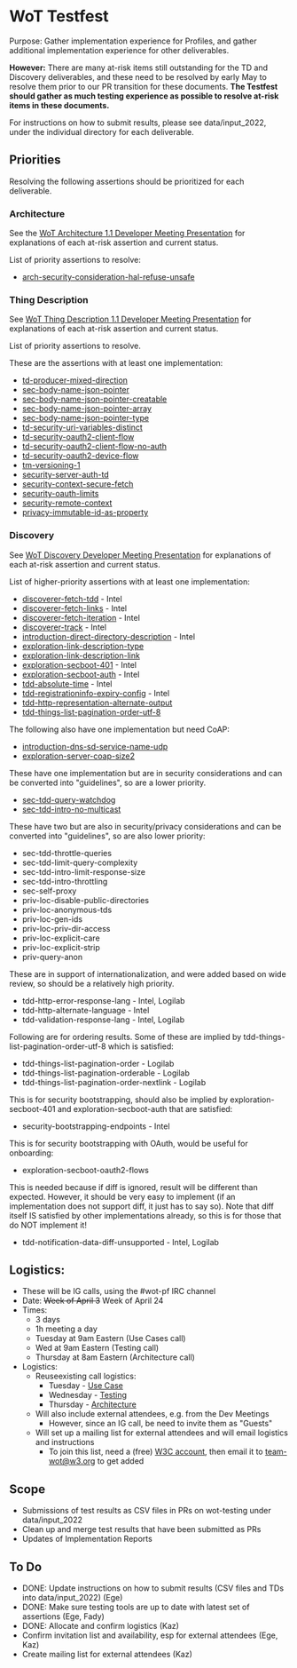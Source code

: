 # WoT Testfest
Purpose: Gather implementation experience for Profiles,
and gather additional implementation experience for other deliverables.

**However:** There are many at-risk items still outstanding for the TD and Discovery deliverables,
and these need to be resolved by early May to resolve them prior to our PR transition for
these documents.  **The Testfest should gather as much testing experience as possible to
resolve at-risk items in these documents.**

For instructions on how to submit results, please see data/input_2022, under the individual
directory for each deliverable.

## Priorities
Resolving the following assertions should be prioritized for each deliverable.

### Architecture
See the [WoT Architecture 1.1 Developer Meeting Presentation](https://docs.google.com/presentation/d/16Ow5rPjnojdl693pqkOhoc5bNCBIMOYZvJQC9wHZGsk/edit?usp=sharing)
for explanations of each at-risk assertion and current status.

List of priority assertions to resolve:
* [arch-security-consideration-hal-refuse-unsafe](https://w3c.github.io/wot-architecture#arch-security-consideration-hal-refuse-unsafe)

### Thing Description
See [WoT Thing Description 1.1 Developer Meeting Presentation](https://docs.google.com/presentation/d/1OZeLR0-qAw01R1UloTG25xQjc5LFuwvRP9o50QVo660/edit?usp=sharing)
for explanations of each at-risk assertion and current status.

List of priority assertions to resolve.

These are the assertions with at least one implementation:
* [td-producer-mixed-direction](https://w3c.github.io/wot-thing-description#td-producer-mixed-direction)
* [sec-body-name-json-pointer](https://w3c.github.io/wot-thing-description#sec-body-name-json-pointer)
* [sec-body-name-json-pointer-creatable](https://w3c.github.io/wot-thing-description#sec-body-name-json-pointer-creatable)
* [sec-body-name-json-pointer-array](https://w3c.github.io/wot-thing-description#sec-body-name-json-pointer-array)
* [sec-body-name-json-pointer-type](https://w3c.github.io/wot-thing-description#sec-body-name-json-pointer-type)
* [td-security-uri-variables-distinct](https://w3c.github.io/wot-thing-description#td-security-uri-variables-distinct)
* [td-security-oauth2-client-flow](https://w3c.github.io/wot-thing-description#td-security-oauth2-client-flow)
* [td-security-oauth2-client-flow-no-auth](https://w3c.github.io/wot-thing-description#td-security-oauth2-client-flow-no-auth)
* [td-security-oauth2-device-flow](https://w3c.github.io/wot-thing-description#td-security-oauth2-device-flow)
* [tm-versioning-1](https://w3c.github.io/wot-thing-description#tm-versioning-1)
* [security-server-auth-td](https://w3c.github.io/wot-thing-description#security-server-auth-td)
* [security-context-secure-fetch](https://w3c.github.io/wot-thing-description#security-context-secure-fetch)
* [security-oauth-limits](https://w3c.github.io/wot-thing-description#security-oauth-limits)
* [security-remote-context](https://w3c.github.io/wot-thing-description#security-remote-context)
* [privacy-immutable-id-as-property](https://w3c.github.io/wot-thing-description#privacy-immutable-id-as-property)

### Discovery
See [WoT Discovery Developer Meeting Presentation](https://docs.google.com/presentation/d/1HEI1uObGJdXEddWbg2vWFz_LjiCL44yHGac8EPUzGUs/edit?usp=sharing)
for explanations of each at-risk assertion and current status.

List of higher-priority assertions with at least one implementation:
* [discoverer-fetch-tdd](https://w3c.github.io/wot-discovery#discoverer-fetch-tdd) - Intel
* [discoverer-fetch-links](https://w3c.github.io/wot-discovery#discoverer-fetch-links) - Intel
* [discoverer-fetch-iteration](https://w3c.github.io/wot-discovery#discoverer-fetch-iteration) - Intel
* [discoverer-track](https://w3c.github.io/wot-discovery#discoverer-track) - Intel
* [introduction-direct-directory-description](https://w3c.github.io/wot-discovery#introduction-direct-directory-description) - Intel
* [exploration-link-description-type](https://w3c.github.io/wot-discovery#exploration-link-description-type) 
* [exploration-link-description-link](https://w3c.github.io/wot-discovery#exploration-link-description-link) 
* [exploration-secboot-401](https://w3c.github.io/wot-discovery#exploration-secboot-401) - Intel
* [exploration-secboot-auth](https://w3c.github.io/wot-discovery#exploration-secboot-auth) - Intel
* [tdd-absolute-time](https://w3c.github.io/wot-discovery#tdd-absolute-time) - Intel
* [tdd-registrationinfo-expiry-config](https://w3c.github.io/wot-discovery#tdd-registrationinfo-expiry-config) - Intel
* [tdd-http-representation-alternate-output](https://w3c.github.io/wot-discovery#tdd-http-representation-alternate-output) 
* [tdd-things-list-pagination-order-utf-8](https://w3c.github.io/wot-discovery#tdd-things-list-pagination-order-utf-8) 

The following also have one implementation but need CoAP:
* [introduction-dns-sd-service-name-udp](https://w3c.github.io/wot-discovery#introduction-dns-sd-service-name-udp) 
* [exploration-server-coap-size2](https://w3c.github.io/wot-discovery#exploration-server-coap-size2) 

These have one implementation but are in security considerations and can be converted into "guidelines", so are
a lower priority.
* [sec-tdd-query-watchdog](https://w3c.github.io/wot-discovery#sec-tdd-query-watchdog) 
* [sec-tdd-intro-no-multicast](https://w3c.github.io/wot-discovery#sec-tdd-intro-no-multicast) 

These have two but are also in security/privacy considerations and can be converted into "guidelines", so are also
lower priority:
* sec-tdd-throttle-queries
* sec-tdd-limit-query-complexity
* sec-tdd-intro-limit-response-size
* sec-tdd-intro-throttling
* sec-self-proxy
* priv-loc-disable-public-directories
* priv-loc-anonymous-tds
* priv-loc-gen-ids
* priv-loc-priv-dir-access
* priv-loc-explicit-care
* priv-loc-explicit-strip
* priv-query-anon

These are in support of internationalization, and were added based on wide review, so should be a relatively high
priority.
* tdd-http-error-response-lang - Intel, Logilab
* tdd-http-alternate-language - Intel
* tdd-validation-response-lang - Intel, Logilab

Following are for ordering results.  Some of these are implied by tdd-things-list-pagination-order-utf-8 which is satisfied:
* tdd-things-list-pagination-order - Logilab
* tdd-things-list-pagination-orderable - Logilab
* tdd-things-list-pagination-order-nextlink - Logilab

This is for security bootstrapping, should also be implied by exploration-secboot-401 and exploration-secboot-auth that are satisfied:
* security-bootstrapping-endpoints - Intel

This is for security bootstrapping with OAuth, would be useful for onboarding:
* exploration-secboot-oauth2-flows

This is needed because if diff is ignored, result will be different than expected.
However, it should be very easy to implement (if an implementation does not support diff, it just has to say so).
Note that diff itself IS satisfied by other implementations already, so this is for those that do NOT implement it!
* tdd-notification-data-diff-unsupported - Intel, Logilab

## Logistics:
* These will be IG calls, using the #wot-pf IRC channel
* Date: <strike>Week of April 3</strike> Week of April 24
* Times: 
   - 3 days
   - 1h meeting a day
   - Tuesday at 9am Eastern (Use Cases call)
   - Wed at 9am Eastern (Testing call)
   - Thursday at 8am Eastern (Architecture call)
* Logistics: 
   - Reuseexisting call logistics:
       - Tuesday - [Use Case](https://www.w3.org/events/meetings/34554f1f-4033-474a-933d-ad4244f5a25b/20230425T080000)
       - Wednesday - [Testing](https://www.w3.org/events/meetings/0f4fbf77-e620-4ec1-865a-28d5d2f4fe38/20230426T090000)
       - Thursday - [Architecture](https://www.w3.org/events/meetings/7e8cb7d2-3be4-46d2-96a5-4ae08da07125/20230427T060000)
   - Will also include external attendees, e.g. from the Dev Meetings
       - However, since an IG call, be need to invite them as "Guests"
   - Will set up a mailing list for external attendees and will email logistics and instructions
       - To join this list, need a (free) [W3C account](https://www.w3.org/accounts/request), then email it to [team-wot@w3.org](mailto:team-wot@w3.org) to get added 

## Scope
- Submissions of test results as CSV files in PRs on wot-testing under data/input_2022
- Clean up and merge test results that have been submitted as PRs
- Updates of Implementation Reports

## To Do
- DONE: Update instructions on how to submit results (CSV files and TDs into data/input_2022) (Ege)
- DONE: Make sure testing tools are up to date with latest set of assertions (Ege, Fady)
- DONE: Allocate and confirm logistics (Kaz)
- Confirm invitation list and availability, esp for external attendees (Ege, Kaz)
- Create mailing list for external attendees (Kaz)

